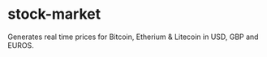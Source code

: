 # stock-market
Generates real time prices for Bitcoin, Etherium &amp; Litecoin in USD, GBP and EUROS.
